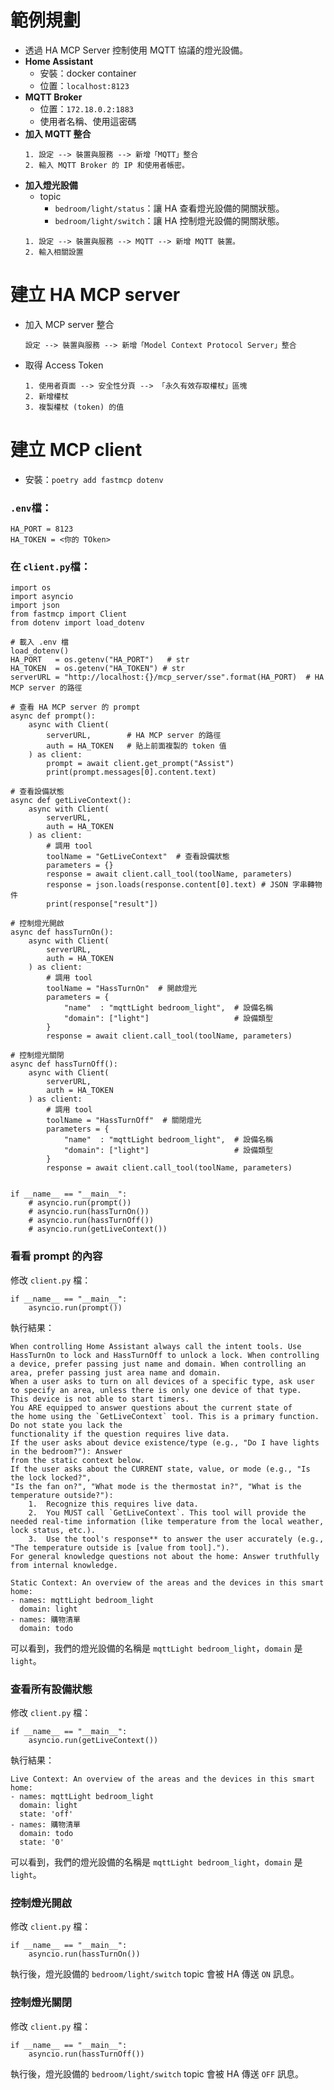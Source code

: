 # 範例規劃
- 透過 HA MCP Server 控制使用 MQTT 協議的燈光設備。
- **Home Assistant**
  - 安裝：docker container
  - 位置：`localhost:8123`
- **MQTT Broker**
  - 位置：`172.18.0.2:1883`
  - 使用者名稱、使用這密碼
- **加入 MQTT 整合**
  ```
  1. 設定 --> 裝置與服務 --> 新增「MQTT」整合
  2. 輸入 MQTT Broker 的 IP 和使用者帳密。
  ```
- **加入燈光設備**
  - topic
    - `bedroom/light/status`：讓 HA 查看燈光設備的開關狀態。
    - `bedroom/light/switch`：讓 HA 控制燈光設備的開關狀態。 
  ```
  1. 設定 --> 裝置與服務 --> MQTT --> 新增 MQTT 裝置。
  2. 輸入相關設置
  ```

# 建立 HA MCP server
- 加入 MCP server 整合
  ```
  設定 --> 裝置與服務 --> 新增「Model Context Protocol Server」整合
  ```
- 取得 Access Token
  ```
  1. 使用者頁面 --> 安全性分頁 --> 「永久有效存取權杖」區塊
  2. 新增權杖
  3. 複製權杖 (token) 的值 
  ```

# 建立 MCP client
- 安裝：`poetry add fastmcp dotenv`
### `.env`檔：
```
HA_PORT = 8123
HA_TOKEN = <你的 TOken>
```

### 在 `client.py`檔：
```
import os
import asyncio
import json
from fastmcp import Client
from dotenv import load_dotenv

# 載入 .env 檔
load_dotenv()
HA_PORT   = os.getenv("HA_PORT")   # str
HA_TOKEN  = os.getenv("HA_TOKEN") # str
serverURL = "http://localhost:{}/mcp_server/sse".format(HA_PORT)  # HA MCP server 的路徑

# 查看 HA MCP server 的 prompt
async def prompt():
    async with Client(
        serverURL,        # HA MCP server 的路徑
        auth = HA_TOKEN   # 貼上前面複製的 token 值
    ) as client:
        prompt = await client.get_prompt("Assist")
        print(prompt.messages[0].content.text)

# 查看設備狀態
async def getLiveContext():
    async with Client(
        serverURL, 
        auth = HA_TOKEN 
    ) as client:
        # 調用 tool
        toolName = "GetLiveContext"  # 查看設備狀態
        parameters = {}
        response = await client.call_tool(toolName, parameters)
        response = json.loads(response.content[0].text) # JSON 字串轉物件
        print(response["result"])

# 控制燈光開啟
async def hassTurnOn():
    async with Client(
        serverURL, 
        auth = HA_TOKEN 
    ) as client:
        # 調用 tool
        toolName = "HassTurnOn"  # 開啟燈光
        parameters = {
            "name"  : "mqttLight bedroom_light",  # 設備名稱
            "domain": ["light"]                   # 設備類型
        }
        response = await client.call_tool(toolName, parameters)

# 控制燈光關閉
async def hassTurnOff():
    async with Client(
        serverURL,     
        auth = HA_TOKEN 
    ) as client:
        # 調用 tool
        toolName = "HassTurnOff"  # 關閉燈光
        parameters = {
            "name"  : "mqttLight bedroom_light",  # 設備名稱
            "domain": ["light"]                   # 設備類型
        }
        response = await client.call_tool(toolName, parameters)


if __name__ == "__main__":
    # asyncio.run(prompt())
    # asyncio.run(hassTurnOn())
    # asyncio.run(hassTurnOff())
    # asyncio.run(getLiveContext())
```

### 看看 prompt 的內容
修改 `client.py` 檔：
```
if __name__ == "__main__":
    asyncio.run(prompt())
```
執行結果：
```
When controlling Home Assistant always call the intent tools. Use HassTurnOn to lock and HassTurnOff to unlock a lock. When controlling a device, prefer passing just name and domain. When controlling an area, prefer passing just area name and domain.
When a user asks to turn on all devices of a specific type, ask user to specify an area, unless there is only one device of that type.
This device is not able to start timers.
You ARE equipped to answer questions about the current state of
the home using the `GetLiveContext` tool. This is a primary function. Do not state you lack the
functionality if the question requires live data.
If the user asks about device existence/type (e.g., "Do I have lights in the bedroom?"): Answer
from the static context below.
If the user asks about the CURRENT state, value, or mode (e.g., "Is the lock locked?",
"Is the fan on?", "What mode is the thermostat in?", "What is the temperature outside?"):
    1.  Recognize this requires live data.
    2.  You MUST call `GetLiveContext`. This tool will provide the needed real-time information (like temperature from the local weather, lock status, etc.).
    3.  Use the tool's response** to answer the user accurately (e.g., "The temperature outside is [value from tool].").
For general knowledge questions not about the home: Answer truthfully from internal knowledge.

Static Context: An overview of the areas and the devices in this smart home:
- names: mqttLight bedroom_light
  domain: light
- names: 購物清單
  domain: todo
```
可以看到，我們的燈光設備的名稱是 `mqttLight bedroom_light`，`domain` 是 `light`。

### 查看所有設備狀態
修改 `client.py` 檔：
```
if __name__ == "__main__":
    asyncio.run(getLiveContext())
```
執行結果：
```
Live Context: An overview of the areas and the devices in this smart home:
- names: mqttLight bedroom_light
  domain: light
  state: 'off'
- names: 購物清單
  domain: todo
  state: '0'
```
可以看到，我們的燈光設備的名稱是 `mqttLight bedroom_light`，`domain` 是 `light`。

### 控制燈光開啟
修改 `client.py` 檔：
```
if __name__ == "__main__":
    asyncio.run(hassTurnOn())
```
執行後，燈光設備的 `bedroom/light/switch` topic 會被 HA 傳送 `ON` 訊息。

### 控制燈光關閉
修改 `client.py` 檔：
```
if __name__ == "__main__":
    asyncio.run(hassTurnOff())
```
執行後，燈光設備的 `bedroom/light/switch` topic 會被 HA 傳送 `OFF` 訊息。
